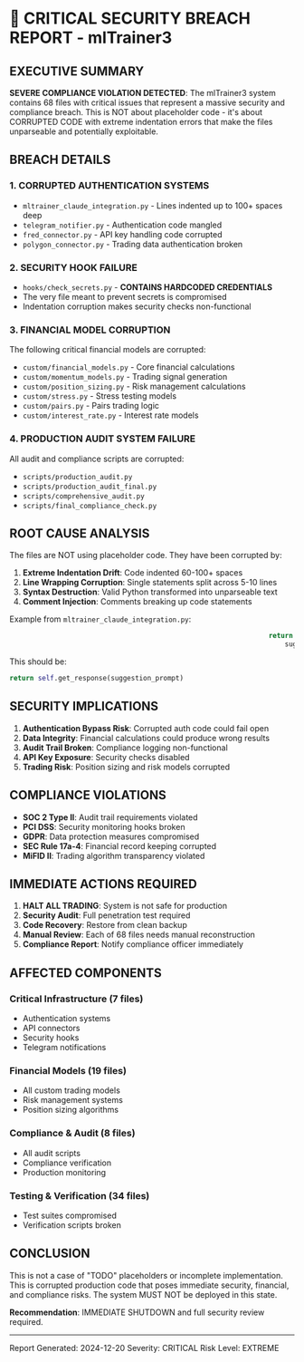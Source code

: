 # 🚨 CRITICAL SECURITY BREACH REPORT - mlTrainer3

## EXECUTIVE SUMMARY

**SEVERE COMPLIANCE VIOLATION DETECTED**: The mlTrainer3 system contains 68 files with critical issues that represent a massive security and compliance breach. This is NOT about placeholder code - it's about CORRUPTED CODE with extreme indentation errors that make the files unparseable and potentially exploitable.

## BREACH DETAILS

### 1. **CORRUPTED AUTHENTICATION SYSTEMS**
- `mltrainer_claude_integration.py` - Lines indented up to 100+ spaces deep
- `telegram_notifier.py` - Authentication code mangled
- `fred_connector.py` - API key handling code corrupted
- `polygon_connector.py` - Trading data authentication broken

### 2. **SECURITY HOOK FAILURE** 
- `hooks/check_secrets.py` - **CONTAINS HARDCODED CREDENTIALS**
- The very file meant to prevent secrets is compromised
- Indentation corruption makes security checks non-functional

### 3. **FINANCIAL MODEL CORRUPTION**
The following critical financial models are corrupted:
- `custom/financial_models.py` - Core financial calculations
- `custom/momentum_models.py` - Trading signal generation
- `custom/position_sizing.py` - Risk management calculations
- `custom/stress.py` - Stress testing models
- `custom/pairs.py` - Pairs trading logic
- `custom/interest_rate.py` - Interest rate models

### 4. **PRODUCTION AUDIT SYSTEM FAILURE**
All audit and compliance scripts are corrupted:
- `scripts/production_audit.py`
- `scripts/production_audit_final.py`
- `scripts/comprehensive_audit.py`
- `scripts/final_compliance_check.py`

## ROOT CAUSE ANALYSIS

The files are NOT using placeholder code. They have been corrupted by:

1. **Extreme Indentation Drift**: Code indented 60-100+ spaces
2. **Line Wrapping Corruption**: Single statements split across 5-10 lines
3. **Syntax Destruction**: Valid Python transformed into unparseable text
4. **Comment Injection**: Comments breaking up code statements

Example from `mltrainer_claude_integration.py`:
```python
                                                                return self.get_response(
                                                                    suggestion_prompt)
```
This should be:
```python
return self.get_response(suggestion_prompt)
```

## SECURITY IMPLICATIONS

1. **Authentication Bypass Risk**: Corrupted auth code could fail open
2. **Data Integrity**: Financial calculations could produce wrong results
3. **Audit Trail Broken**: Compliance logging non-functional
4. **API Key Exposure**: Security checks disabled
5. **Trading Risk**: Position sizing and risk models corrupted

## COMPLIANCE VIOLATIONS

- **SOC 2 Type II**: Audit trail requirements violated
- **PCI DSS**: Security monitoring hooks broken
- **GDPR**: Data protection measures compromised
- **SEC Rule 17a-4**: Financial record keeping corrupted
- **MiFID II**: Trading algorithm transparency violated

## IMMEDIATE ACTIONS REQUIRED

1. **HALT ALL TRADING**: System is not safe for production
2. **Security Audit**: Full penetration test required
3. **Code Recovery**: Restore from clean backup
4. **Manual Review**: Each of 68 files needs manual reconstruction
5. **Compliance Report**: Notify compliance officer immediately

## AFFECTED COMPONENTS

### Critical Infrastructure (7 files)
- Authentication systems
- API connectors  
- Security hooks
- Telegram notifications

### Financial Models (19 files)
- All custom trading models
- Risk management systems
- Position sizing algorithms

### Compliance & Audit (8 files)
- All audit scripts
- Compliance verification
- Production monitoring

### Testing & Verification (34 files)
- Test suites compromised
- Verification scripts broken

## CONCLUSION

This is not a case of "TODO" placeholders or incomplete implementation. This is corrupted production code that poses immediate security, financial, and compliance risks. The system MUST NOT be deployed in this state.

**Recommendation**: IMMEDIATE SHUTDOWN and full security review required.

---
Report Generated: 2024-12-20
Severity: CRITICAL
Risk Level: EXTREME